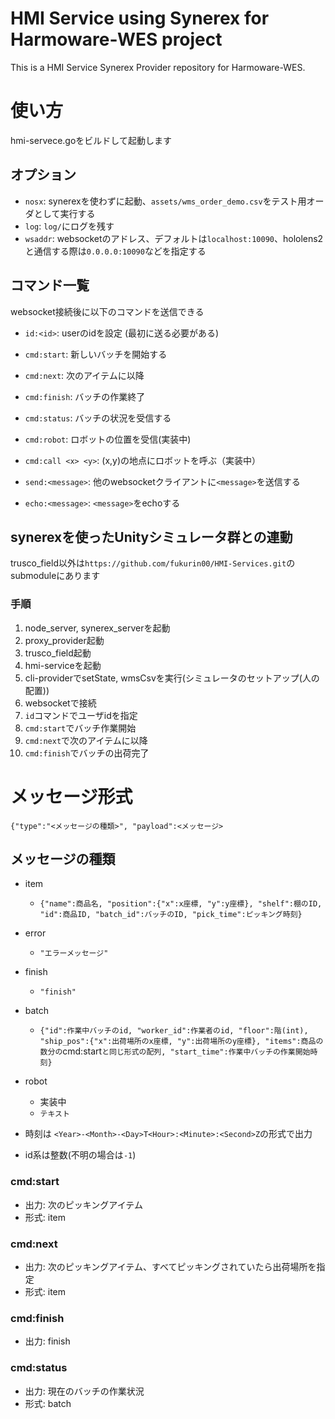 # HMI Service using Synerex for Harmoware-WES project 

This is a HMI Service Synerex Provider repository for Harmoware-WES.


# 使い方
hmi-servece.goをビルドして起動します
## オプション
- `nosx`: synerexを使わずに起動、`assets/wms_order_demo.csv`をテスト用オーダとして実行する
- `log`: `log/`にログを残す
- `wsaddr`: websocketのアドレス、デフォルトは`localhost:10090`、hololens2と通信する際は`0.0.0.0:10090`などを指定する

## コマンド一覧
websocket接続後に以下のコマンドを送信できる

- `id:<id>`: userのidを設定 (最初に送る必要がある)
- `cmd:start`: 新しいバッチを開始する
- `cmd:next`: 次のアイテムに以降
- `cmd:finish`: バッチの作業終了
- `cmd:status`: バッチの状況を受信する
- `cmd:robot`: ロボットの位置を受信(実装中)
- `cmd:call <x> <y>`: (x,y)の地点にロボットを呼ぶ（実装中）

- `send:<message>`: 他のwebsocketクライアントに`<message>`を送信する
- `echo:<message>`: `<message>`をechoする

## synerexを使ったUnityシミュレータ群との連動
trusco_field以外は`https://github.com/fukurin00/HMI-Services.git`のsubmoduleにあります
### 手順
1. node_server, synerex_serverを起動
2. proxy_provider起動
3. trusco_field起動
4. hmi-serviceを起動
5. cli-providerでsetState, wmsCsvを実行(シミュレータのセットアップ(人の配置))
6. websocketで接続
7. `id`コマンドでユーザidを指定
8. `cmd:start`でバッチ作業開始
9. `cmd:next`で次のアイテムに以降
10. `cmd:finish`でバッチの出荷完了

# メッセージ形式
`{"type":"<メッセージの種類>", "payload":<メッセージ>`
## メッセージの種類
- item
  - `{"name":商品名, "position":{"x":x座標, "y":y座標}, "shelf":棚のID, "id":商品ID, "batch_id":バッチのID, "pick_time":ピッキング時刻}`
- error
  - `"エラーメッセージ"`
- finish
  - `"finish"`
- batch
  - `{"id":作業中バッチのid, "worker_id":作業者のid, "floor":階(int), "ship_pos":{"x":出荷場所のx座標, "y":出荷場所のy座標}, "items":商品の数分の`cmd:start`と同じ形式の配列, "start_time":作業中バッチの作業開始時刻}`
- robot
  - 実装中
  - `テキスト`

- 時刻は `<Year>-<Month>-<Day>T<Hour>:<Minute>:<Second>Z`の形式で出力
- id系は整数(不明の場合は`-1`)

### cmd:start
- 出力: 次のピッキングアイテム
- 形式: item  
### cmd:next
- 出力: 次のピッキングアイテム、すべてピッキングされていたら出荷場所を指定
- 形式: item
### cmd:finish
- 出力: finish

### cmd:status
- 出力: 現在のバッチの作業状況
- 形式: batch
